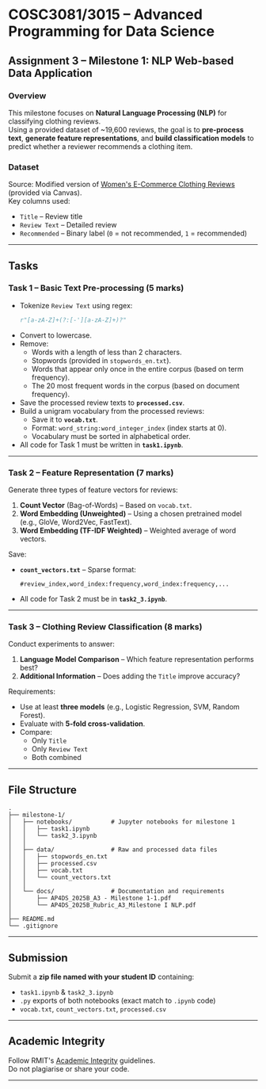 # COSC3081/3015 – Advanced Programming for Data Science  
## Assignment 3 – Milestone 1: NLP Web-based Data Application

### Overview
This milestone focuses on **Natural Language Processing (NLP)** for classifying clothing reviews.  
Using a provided dataset of ~19,600 reviews, the goal is to **pre-process text**, **generate feature representations**, and **build classification models** to predict whether a reviewer recommends a clothing item.

### Dataset
Source: Modified version of [Women's E-Commerce Clothing Reviews](https://www.kaggle.com/datasets/nicapotato/womens-ecommerce-clothing-reviews) (provided via Canvas).  
Key columns used:
- `Title` – Review title
- `Review Text` – Detailed review
- `Recommended` – Binary label (`0` = not recommended, `1` = recommended)

---

## Tasks

### **Task 1 – Basic Text Pre-processing** (5 marks)
- Tokenize `Review Text` using regex:  
  ```python
  r"[a-zA-Z]+(?:[-'][a-zA-Z]+)?"
  ```
- Convert to lowercase.
- Remove:
  - Words with a length of less than 2 characters.
  - Stopwords (provided in `stopwords_en.txt`).
  - Words that appear only once in the entire corpus (based on term frequency).
  - The 20 most frequent words in the corpus (based on document frequency).
- Save the processed review texts to **`processed.csv`**.
- Build a unigram vocabulary from the processed reviews:
  - Save it to **`vocab.txt`**.
  - Format: `word_string:word_integer_index` (index starts at 0).
  - Vocabulary must be sorted in alphabetical order.
- All code for Task 1 must be written in **`task1.ipynb`**.

---

### **Task 2 – Feature Representation** (7 marks)
Generate three types of feature vectors for reviews:
1. **Count Vector** (Bag-of-Words) – Based on `vocab.txt`.
2. **Word Embedding (Unweighted)** – Using a chosen pretrained model (e.g., GloVe, Word2Vec, FastText).
3. **Word Embedding (TF-IDF Weighted)** – Weighted average of word vectors.

Save:
- **`count_vectors.txt`** – Sparse format:
  ```
  #review_index,word_index:frequency,word_index:frequency,...
  ```
- All code for Task 2 must be in **`task2_3.ipynb`**.

---

### **Task 3 – Clothing Review Classification** (8 marks)
Conduct experiments to answer:
1. **Language Model Comparison** – Which feature representation performs best?
2. **Additional Information** – Does adding the `Title` improve accuracy?

Requirements:
- Use at least **three models** (e.g., Logistic Regression, SVM, Random Forest).
- Evaluate with **5-fold cross-validation**.
- Compare:
  - Only `Title`
  - Only `Review Text`
  - Both combined

---

## File Structure
```
.
├── milestone-1/
│   ├── notebooks/           # Jupyter notebooks for milestone 1
│   │   ├── task1.ipynb
│   │   └── task2_3.ipynb
│   │
│   ├── data/                # Raw and processed data files
│   │   ├── stopwords_en.txt
│   │   ├── processed.csv
│   │   ├── vocab.txt
│   │   └── count_vectors.txt
│   │
│   └── docs/                # Documentation and requirements
│       ├── AP4DS_2025B_A3 - Milestone 1-1.pdf
│       └── AP4DS_2025B_Rubric_A3_Milestone I NLP.pdf
│
├── README.md
└── .gitignore
```

---

## Submission
Submit a **zip file named with your student ID** containing:
- `task1.ipynb` & `task2_3.ipynb`
- `.py` exports of both notebooks (exact match to `.ipynb` code)
- `vocab.txt`, `count_vectors.txt`, `processed.csv`

---

## Academic Integrity
Follow RMIT's [Academic Integrity](https://www.rmit.edu.au/students/student-essentials/rights-and-responsibilities/academic-integrity) guidelines.  
Do not plagiarise or share your code.

---
